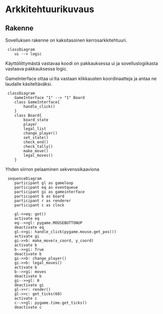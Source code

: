 # Arkkitehtuurikuvaus

## Rakenne

Sovelluksen rakenne on kaksitasoinen kerrosarkkitehtuuri.

```mermaid
 classDiagram
	ui --> logic
```

Käyttöliittymästä vastavaa koodi on pakkauksessa ui ja sovelluslogiikasta vastaava pakkauksessa logic.

GameInterface ottaa ui:lta vastaan klikkausten koordinaatteja ja antaa ne laudalle käsiteltäväksi.

```mermaid
 classDiagram
	GameInterface "1" --> "1" Board
	class GameInterface{
		handle_click()
	}
	class Board{
		board_state
		player
		legal_list
		change_player()
		set_state()
		check_end()
		check_tally()
		make_move()
		legal_moves()
	}
```

Yhden siirron pelaaminen sekvenssikaaviona

```mermaid
 sequenceDiagram
	participant gl as gameloop
	participant eq as eventqueue
	participant gi as gameinterface
	participant b as board
	participant r as renderer
	participant c as clock

	gl->>eq: get()
	activate eq
	eq-->>gl: pygame.MOUSEBUTTONUP
	deactivate eq
	gl->>gi: handle_click(pygame.mouse.get_pos())
	activate gi
	gi->>b: make_move(x_coord, y_coord)
	activate b
	b-->>gi: True
	deactivate b
	gi->>b: change_player()
	gi->>b: legal_moves()
	activate b
	b-->>gi: moves
	deactivate b
	gi-->>gl: 0
	deactivate gi
	gl->>r: render()
	gl->>c: get_ticks(60)
	activate c
	c-->>gl: pygame.time.get_ticks()
	deactivate c
```
